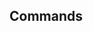 <!-- Space: TerraformGitlabEnvironment -->
<!-- Parent: Project -->
<!-- Title: Commands -->

## Commands
